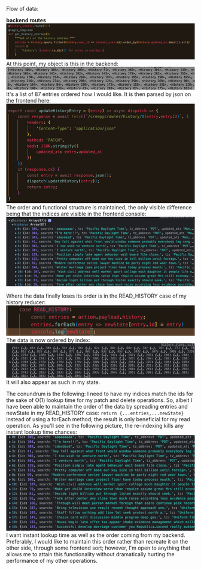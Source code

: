 Flow of data:

**backend routes**
![backend_routes](./images/backend_routes.png)
At this point, my object is this in the backend:
![backend_terminal](./images/backend_terminal.png)
It's a list of 87 entries ordered how I would like. It is then parsed by json on the frontend here:
![frontend_routes](./images/frontend_store.png)
The order and functional structure is maintained, the only visible difference being that the indices are visible in the frontend console:
![frontend_console](./images/frontend_console_1.png)

Where the data finally loses its order is in the READ_HISTORY case of my history reducer:
![history_reducer](./images/history_reducer.png) 
The data is now ordered by index:
![frontend_console_2](./images/frontend_console_2.png)
It will also appear as such in my state.

The conundrum is the following:
I need to have my indices match the ids for the sake of O(1) lookup time for my patch and delete operations. So, albeit I have been able to maintain the order of the data by spreading entries and newState in my READ_HISTORY case:  `return {...entries,...newState}` instead of using a forEach method, the result is only beneficial for my read operation. As you'll see in the following picture, the re-indexing kills any instant lookup time chances:
![frontend_console_3](./images/frontend_console_3.png)
I want instant lookup time as well as the order coming from my backend. Preferably, I would like to maintain this order rather than recreate it on the other side, through some frontend sort; however, I'm open to anything that allows me to attain this functionality without dramatically hurting the performance of my other operations. 